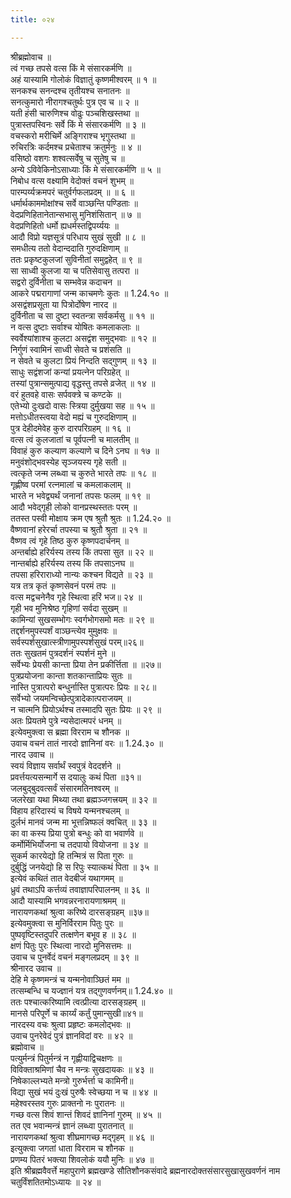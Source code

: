 ```yaml
---
title: ०२४

---
```

श्रीब्रह्मोवाच ॥  
त्वं गच्छ तपसे वत्स किं मे संसारकर्मणि ॥  
अहं यास्यामि गोलोकं विज्ञातुं कृष्णमीश्वरम् ॥ १ ॥  
सनकश्च सनन्दश्च तृतीयश्च सनातनः ॥  
सनत्कुमारो नीरागश्चतुर्थः पुत्र एव च ॥ २ ॥  
यती हंसी चारुणिश्च वोढुः पञ्चशिखस्तथा ॥  
पुत्रास्तपस्विनः सर्वे किं मे संसारकर्मणि ॥ ३ ॥  
वचस्करो मरीचिर्मे अङ्गिराश्च भृगुस्तथा ॥  
रुचिरत्रिः कर्दमश्च प्रचेताश्च क्रतुर्मनुः ॥ ४ ॥  
वसिष्ठो वशगः शश्वत्सर्वेषु च सुतेषु च ॥  
अन्ये ऽविवेकिनोऽसाध्याः किं मे संसारकर्मणि ॥ ५ ॥  
निबोध वत्स वक्ष्यामि वेदोक्तं वचनं शुभम् ॥  
पारम्पर्य्यक्रमपरं चतुर्वर्गफलप्रदम् ॥ ॥ ६ ॥  
धर्मार्थकाममोक्षांश्च सर्वे वाञ्छन्ति पण्डिताः ॥  
वेदप्रणिहितानेतान्सभासु मुनिशंसितान् ॥ ७ ॥  
वेदप्रणिहितो धर्मो ह्यधर्मस्तद्विपर्य्ययः ॥  
आदौ विप्रो यज्ञसूत्रं परिधाय सुखं सुखी ॥ ८ ॥  
समधीत्य ततो वेदान्ददाति गुरुदक्षिणाम् ॥  
ततः प्रकृष्टकुलजां सुविनीतां समुद्वहेत् ॥ ९ ॥  
सा साध्वी कुलजा या च पतिसेवासु तत्परा ॥  
सद्वरो दुर्विनीता च सम्भवेन्न कदाचन ॥  
आकरे पद्मरागाणां जन्म काचमणेः कुतः ॥ 1.24.१० ॥  
असद्वंशप्रसूता या पित्रोर्दोषेण नारद ॥  
दुर्विनीता च सा दुष्टा स्वतन्त्रा सर्वकर्मसु ॥ ११ ॥  
न वत्स दुष्टाः सर्वाश्च योषितः कमलाकलाः ॥  
स्वर्वेश्यांशाश्च कुलटा असद्वंश समुद्भवाः ॥ १२ ॥  
निर्गुणं स्वामिनं साध्वी सेवते च प्रशंसति ॥  
न सेवते च कुलटा प्रियं निन्दति सद्गुणम् ॥ १३ ॥  
साधुः सद्वंशजां कन्यां प्रयत्नेन परिग्रहेत् ॥  
तस्यां पुत्रान्समुत्पाद्य वृद्धस्तु तपसे व्रजेत् ॥ १४ ॥  
वरं हुतवहे वासः सर्पवक्त्रे च कण्टके ॥  
एतेभ्यो दुःखदो वासः स्त्रिया दुर्मुखया सह ॥ १५ ॥  
मत्तोऽधीतस्त्वया वेदो मह्यं च गुरुदक्षिणाम् ॥  
पुत्र देहीदमेवेह कुरु दारपरिग्रहम् ॥ १६ ॥  
वत्स त्वं कुलजातां च पूर्वपत्नी च मालतीम् ॥  
विवाहं कुरु कल्याण कल्याणे च दिने ऽनघ ॥ १७ ॥  
मनुवंशोद्भवस्येह सृञ्जयस्य गृहे सती ॥  
त्वत्कृते जन्म लब्ध्वा च कुरुते भारते तपः ॥ १८ ॥  
गृह्णीष्व परमां रत्नमालां च कमलाकलाम् ॥  
भारते न भवेद्व्यर्थं जनानां तपसः फलम् ॥ १९ ॥  
आदौ भवेद्गृही लोको वानप्रस्थस्ततः परम् ॥  
ततस्त पस्वी मोक्षाय क्रम एष श्रुतौ श्रुतः ॥ 1.24.२० ॥  
वैष्णवानां हरेरर्चा तपस्या च श्रुतौ श्रुता ॥ २१ ॥  
वैष्णव त्वं गृहे तिष्ठ कुरु कृष्णपदार्चनम् ॥  
अन्तर्बाह्ये हरिर्यस्य तस्य किं तपसा सुत ॥ २२ ॥  
नान्तर्बाह्ये हरिर्यस्य तस्य किं तपसाऽनघ ॥  
तपसा हरिराराध्यो नान्यः कश्चन विद्यते ॥ २३ ॥  
यत्र तत्र कृतं कृष्णसेवनं परमं तपः ॥  
वत्स मद्वचनेनैव गृहे स्थित्वा हरिं भज॥ २४ ॥  
गृही भव मुनिश्रेष्ठ गृहिणां सर्वदा सुखम् ॥  
कामिन्यां सुखसम्भोगः स्वर्गभोगसमो मतः ॥ २९ ॥  
तद्दर्शनमुपस्पर्शं वाञ्छन्त्येव मुमुक्षवः ॥  
सर्वस्पर्शसुखात्स्त्रीणामुपस्पर्शसुखं परम्॥२६॥  
ततः सुखतमं पुत्रदर्शनं स्पर्शनं मुने ॥  
सर्वेभ्यः प्रेयसी कान्ता प्रिया तेन प्रकीर्त्तिता ॥ ॥२७॥  
पुत्रप्रयोजना कान्ता शतकान्ताप्रियः सुतः ॥  
नास्ति पुत्रात्परो बन्धुर्नास्ति पुत्रात्परः प्रियः ॥ २८॥  
सर्वेभ्यो जयमन्विच्छेत्पुत्रादेकात्पराजयम् ॥  
न चात्मनि प्रियोऽर्थश्च तस्मादपि सुतः प्रियः ॥ २९ ॥  
अतः प्रियतमे पुत्रे न्यसेदात्मपरं धनम् ॥  
इत्येवमुक्त्वा स ब्रह्मा विरराम च शौनक ॥  
उवाच वचनं तातं नारदो ज्ञानिनां वरः ॥ 1.24.३० ॥  
नारद उवाच ॥  
स्वयं विज्ञाय सर्वार्थं स्वपुत्रं वेददर्शने ॥  
प्रवर्त्तयत्यसन्मार्गे स दयालुः कथं पिता ॥३१॥  
जलबुद्बुदवत्सर्वं संसारमतिनश्वरम् ॥  
जलरेखा यथा मिथ्या तथा ब्रह्मञ्जगत्त्रयम् ॥ ३२ ॥  
विहाय हरिदास्यं च विषये यन्मनश्चलम् ॥  
दुर्लभं मानवं जन्म मा भूत्तन्निष्फलं क्वचित् ॥ ३३ ॥  
का वा कस्य प्रिया पुत्रो बन्धुः को वा भवार्णवे ॥  
कर्मोर्मिभिर्योजना च तदपायो वियोजना ॥ ३४ ॥  
सुकर्म कारयेद्यो हि तन्मित्रं स पिता गुरुः ॥  
दुर्बुद्धिं जनयेद्यो हि स रिपुः स्यात्कथं पिता ॥ ३५ ॥  
इत्येवं कथितं तात वेदबीजं यथागमम् ॥  
ध्रुवं तथाऽपि कर्त्तव्यं तवाज्ञापरिपालनम् ॥ ३६ ॥  
आदौ यास्यामि भगवन्नरनारायणाश्रमम् ॥  
नारायणकथां श्रुत्वा करिष्ये दारसङ्ग्रहम् ॥३७॥  
इत्येवमुक्त्वा स मुनिर्विरराम पितुः पुरः ॥  
पुष्पवृष्टिस्तदुपरि तत्क्षणेन बभूव ह ॥ ३८ ॥  
क्षणं पितुः पुरः स्थित्वा नारदो मुनिसत्तमः ॥  
उवाच च पुनर्वेदं वचनं मङ्गलप्रदम् ॥ ३९ ॥  
श्रीनारद उवाच ॥  
देहि मे कृष्णमन्त्रं च यन्मनोवाञ्छितं मम ॥  
तत्सम्बन्धि च यज्ज्ञानं यत्र तद्गुणवर्णनम्॥ 1.24.४० ॥  
ततः पश्चात्करिष्यामि त्वत्प्रीत्या दारसङ्ग्रहम् ॥  
मानसे परिपूर्णे च कार्य्यं कर्तुं पुमान्सुखी॥४१॥  
नारदस्य वचः श्रुत्वा प्रहृष्टः कमलोद्भवः ॥  
उवाच पुनरेवेदं पुत्रं ज्ञानविदां वरः ॥ ४२ ॥  
ब्रह्मोवाच ॥  
पत्युर्मन्त्रं पितुर्मन्त्रं न गृह्णीयाद्विचक्षणः ॥  
विविक्ताश्रमिणां चैव न मन्त्रः सुखदायकः ॥ ४३ ॥  
निषेकाल्लभ्यते मन्त्रो गुरुर्भर्त्ता च कामिनी॥  
विद्या सुखं भयं दुःखं पुरुषैः स्वेच्छया न च ॥ ४४ ॥  
महेश्वरस्तव गुरुः प्राक्तनो नः पुरातनः ॥  
गच्छ वत्स शिवं शान्तं शिवदं ज्ञानिनां गुरुम् ॥ ४५ ॥  
तत एव भवान्मन्त्रं ज्ञानं लब्ध्वा पुरातनात् ॥  
नारायणकथां श्रुत्वा शीघ्रमागच्छ मद्गृहम् ॥ ४६ ॥  
इत्युक्त्वा जगतां धाता विरराम च शौनक ॥  
प्रणम्य पितरं भक्त्या शिवलोकं ययौ मुनिः ॥ ४७ ॥  
इति श्रीब्रह्मवैवर्त्ते महापुराणे ब्रह्मखण्डे सौतिशौनकसंवादे ब्रह्मनारदोक्तसंसारसुखासुखवर्णनं नाम चतुर्विंशतितमोऽध्यायः ॥ २४ ॥